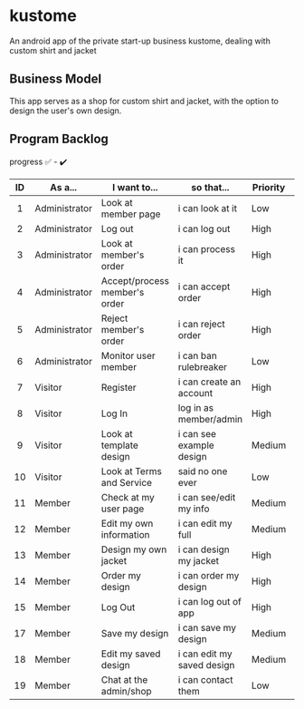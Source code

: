 # kustome
An android app of the private start-up business kustome, dealing with custom shirt and jacket

## Business Model
This app serves as a shop for custom shirt and jacket, with the option to design the user's own design.

## Program Backlog

progress :white_check_mark: - :heavy_check_mark:

| ID | As a... | I want to... | so that... | Priority | Progress |
| :-: | --- | --- | --- | --- | :-: |
| 1 | Administrator | Look at member page | i can look at it | Low |  |
| 2 | Administrator | Log out | i can log out | High | |
| 3 | Administrator | Look at member's order | i can process it | High | |
| 4 | Administrator | Accept/process member's order | i can accept order | High | |
| 5 | Administrator | Reject member's order | i can reject order | High | |
| 6 | Administrator | Monitor user member | i can ban rulebreaker | Low | |
| 7 | Visitor | Register | i can create an account | High | |
| 8 | Visitor | Log In  | log in as member/admin | High | |
| 9 | Visitor | Look at template design | i can see example design | Medium | |
| 10 | Visitor | Look at Terms and Service | said no one ever | Low |  |
| 11 | Member | Check at my user page | i can see/edit my info | Medium | |
| 12 | Member | Edit my own information | i can edit my full | Medium | |
| 13 | Member | Design my own jacket | i can design my jacket | High | |
| 14 | Member | Order my design | i can order my design | High | |
| 15 | Member | Log Out | i can log out of app | High | |
| 17 | Member | Save my design | i can save my design | Medium | | 
| 18 | Member | Edit my saved design | i can edit my saved design | Medium | |
| 19 | Member | Chat at the admin/shop | i can contact them | Low | |
